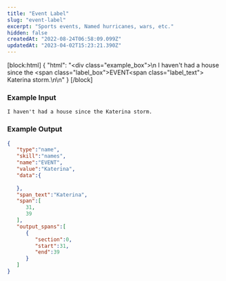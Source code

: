 ```yaml
---
title: "Event Label"
slug: "event-label"
excerpt: "Sports events, Named hurricanes, wars, etc."
hidden: false
createdAt: "2022-08-24T06:58:09.099Z"
updatedAt: "2023-04-02T15:23:21.390Z"
---
```

[block:html]
{
  "html": "<div class=\"example_box\">\n  I haven't had a house since the <span class=\"label_box\">EVENT</span><span class=\"label_text\"> Katerina</span> storm.\n</div>\n"
}
[/block]



### Example Input

```
I haven't had a house since the Katerina storm.
```



### Example Output

```json
{
   "type":"name",
   "skill":"names",
   "name":"EVENT",
   "value":"Katerina",
   "data":{
      
   },
   "span_text":"Katerina",
   "span":[
      31,
      39
   ],
   "output_spans":[
      {
         "section":0,
         "start":31,
         "end":39
      }
   ]
}
```